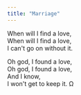 ```yaml
---
title: "Marriage"
---
```

When will I find a love,  
When will I find a love,   
I can't go on without it.  

Oh god, I found a love,   
Oh god, I found a love,   
And I know,   
I won't get to keep it. Ω